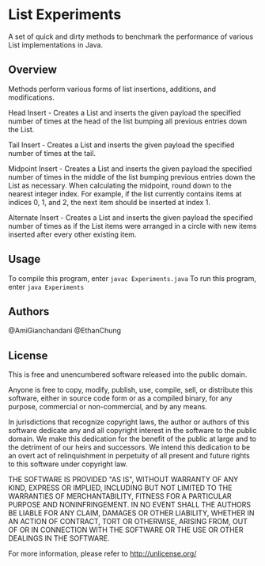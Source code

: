 List Experiments
================

A set of quick and dirty methods to benchmark the performance of various List implementations in Java.

Overview
--------
Methods perform various forms of list insertions, additions, and modifications.

Head Insert - 
Creates a List and inserts the given payload the specified number of times at the 
head of the list bumping all previous entries down the List.

Tail Insert - 
Creates a List and inserts the given payload the specified number of times at the tail.

Midpoint Insert - 
Creates a List and inserts the given payload the specified number of times in the middle
of the list bumping previous entries down the List as necessary. When calculating the 
midpoint, round down to the nearest integer index. For example, if the list currently 
contains items at indices 0, 1, and 2, the next item should be inserted at index 1.

Alternate Insert - 
Creates a List and inserts the given payload the specified number of times as if the List
items were arranged in a circle with new items inserted after every other existing item.

Usage
-----
To compile this program, enter `javac Experiments.java`
To run this program, enter `java Experiments`

Authors
-------
@AmiGianchandani
@EthanChung

License
-------
This is free and unencumbered software released into the public domain.

Anyone is free to copy, modify, publish, use, compile, sell, or
distribute this software, either in source code form or as a compiled
binary, for any purpose, commercial or non-commercial, and by any
means.

In jurisdictions that recognize copyright laws, the author or authors
of this software dedicate any and all copyright interest in the
software to the public domain. We make this dedication for the benefit
of the public at large and to the detriment of our heirs and
successors. We intend this dedication to be an overt act of
relinquishment in perpetuity of all present and future rights to this
software under copyright law.

THE SOFTWARE IS PROVIDED "AS IS", WITHOUT WARRANTY OF ANY KIND,
EXPRESS OR IMPLIED, INCLUDING BUT NOT LIMITED TO THE WARRANTIES OF
MERCHANTABILITY, FITNESS FOR A PARTICULAR PURPOSE AND NONINFRINGEMENT.
IN NO EVENT SHALL THE AUTHORS BE LIABLE FOR ANY CLAIM, DAMAGES OR
OTHER LIABILITY, WHETHER IN AN ACTION OF CONTRACT, TORT OR OTHERWISE,
ARISING FROM, OUT OF OR IN CONNECTION WITH THE SOFTWARE OR THE USE OR
OTHER DEALINGS IN THE SOFTWARE.

For more information, please refer to <http://unlicense.org/>